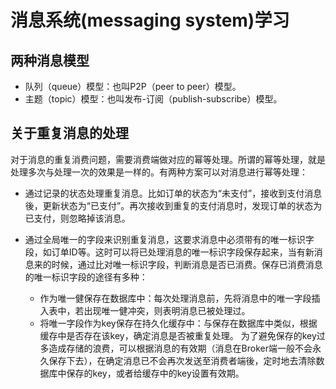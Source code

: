 # 消息系统(messaging system)学习

## 两种消息模型
- 队列（queue）模型：也叫P2P（peer to peer）模型。
- 主题（topic）模型：也叫发布-订阅（publish-subscribe）模型。

## 关于重复消息的处理
对于消息的重复消费问题，需要消费端做对应的幂等处理。所谓的幂等处理，就是处理多次与处理一次的效果是一样的。有两种方案可以对消息进行幂等处理：

- 通过记录的状态处理重复消息。比如订单的状态为“未支付”，接收到支付消息後，更新状态为“已支付”。再次接收到重复的支付消息时，发现订单的状态为已支付，则忽略掉该消息。

- 通过全局唯一的字段来识别重复消息，这要求消息中必须带有的唯一标识字段，如订单ID等。这时可以将已处理消息的唯一标识字段保存起来，当有新消息来的时候，通过比对唯一标识字段，判断消息是否已消费。保存已消费消息的唯一标识字段的途径有多种：
  - 作为唯一健保存在数据库中：每次处理消息前，先将消息中的唯一字段插入表中，若出现唯一健冲突，则表明消息已被处理过。
  - 将唯一字段作为key保存在持久化缓存中：与保存在数据库中类似，根据缓存中是否存在该key，确定消息是否被重复处理。
  为了避免保存的key过多造成存储的浪费，可以根据消息的有效期（消息在Broker端一般不会永久保存下去），在确定消息已不会再次发送至消费者端後，定时地去清除数据库中保存的key，或者给缓存中的key设置有效期。



